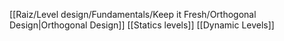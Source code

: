 [[Raiz/Level design/Fundamentals/Keep it Fresh/Orthogonal Design|Orthogonal Design]]
[[Statics levels]]
[[Dynamic Levels]]


